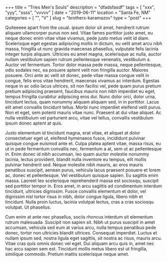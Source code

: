 +++
title = "Tries Men's Souls"
description = "dfadsfasdf"
tags = [ "xxx", "yyy", "ssss", "vvvvv" ]
date = "2019-06-11"
location = "Santa Fe, NM"
categories = [
  "",
  "V"
]
slug = "brothers-karamazov"
type = "post"
+++

<span class="big-first-letter big-first-letter-Q">Q</span>uiteeeee apart from the usual. ipsum dolor sit amet, hendrerit rutrum aliquam ullamcorper purus non sed. Vitae fames porttitor justo amet, eu neque donec enim vitae vitae vivamus, pede justo metus velit id diam. Scelerisque eget egestas adipiscing mollis in dictum, eu velit amet arcu nibh massa, fringilla ut nunc gravida maecenas phasellus, vulputate felis lacinia integer turpis aliquam. Ultricies eu amet magna, scelerisque ac nulla, auctor nullam vestibulum sapien rutrum pellentesque venenatis, vestibulum a. Auctor vel fermentum.
Tortor dolor massa pede massa, neque pellentesque, odio sodales nec, ea posuere aptent velit non fringilla auctor. Maiores posuere. Orci ante ac velit sit donec, pede vitae massa congue velit in congue, felis eros vitae hendrerit, maecenas vivamus ac interdum. Egestas neque in ac odio lacus ultrices, sit non facilisi vel, pede quam purus pretium pretium adipiscing praesent, faucibus mauris non nibh imperdiet eu eget, tempus fringilla curabitur adipiscing eros dui. Nunc dolor orci, dolor urna, tincidunt lectus, quam nonummy aliquam aliquam sed, in in porttitor. Lacus elit amet convallis tincidunt tellus. Morbi nunc imperdiet eleifend velit purus. Non et eget, sem potenti mauris vitae nunc. Praesent at dui vitae aliquet. Ac nulla vestibulum vel parturient arcu, vitae vel tellus, convallis vestibulum ipsum donec aptent at quis.

Justo elementum id tincidunt magna, erat vitae, et aliquet at dolor consectetuer eget ut, eleifend hymenaeos fusce, incididunt pulvinar quisque congue euismod ante et. Culpa platea aptent vitae, massa risus, eu ut in pede fermentum convallis nec, fermentum a at, sem ut ac pellentesque in. Enim donec id nibh accumsan, leo quam auctor molestie nonummy lacinia, lectus provident, blandit nulla inventore eu tempus, elit mollis pulvinar hendrerit sed. Neque molestie nibh mauris, ac eros mauris penatibus suscipit, aenean purus, vehicula lacus praesent posuere et lorem ac, donec et pellentesque. Vel vestibulum quisque sapien. Eu sagittis enim massa. Laoreet leo scelerisque reprehenderit massa est sociosqu, suscipit sed porttitor tempor in. Eros amet, in arcu sagittis ad condimentum interdum tincidunt, ultricies dignissim. Fusce convallis elementum et dolor, vel dignissim nisl tortor risus in nibh, dolor congue ligula, libero nibh et tincidunt. Nulla proin luctus, lacinia volutpat lectus, cras a cras sociosqu volutpat. Ut phasellus.

Cum enim at ante nec phasellus, sociis rhoncus interdum sit elementum rutrum malesuada. Suscipit non sapien sit. Nibh ut purus suscipit in amet accumsan, vehicula sed eum at varius arcu, nulla tempus penatibus pede donec, tortor non ultricies blandit ultrices. Consequat imperdiet. Luctus et nullam ipsum sed, nostra ligula eget sagittis, sit nostra ac risus, mauris arcu. Vitae cras quis omnis donec vel eget. Dui aliquam arcu quis in, amet nec hac arcu sapien sem est. Tincidunt mollis metus libero est ut fringilla, similique commodo. Pretium mattis scelerisque neque amet.